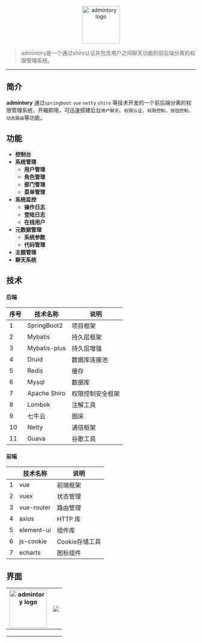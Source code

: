 <p align="center">
    <a href="#" target="_blank" rel="noopener noreferrer">
        <img width="100" src="http://r43gtz94v.hd-bkt.clouddn.com/slack-logo-84.png" alt="admintory logo" />
    </a>
</p>


> admintory是一个通过shiro认证并包含用户之间聊天功能的前后端分离的权限管理系统。


------------------------------

## 简介

**admintory** 通过`springboot` `vue` `netty` `shiro` 等技术开发的一个前后端分离的权限管理系统，开箱即用，可迅速搭建后台`用户聊天`、`权限认证`、`权限控制`、`按钮控制`、`动态路由`等功能。 

## 功能

- **控制台**
- **系统管理**
  - **用户管理**
  - **角色管理**
  - **部门管理**
  - **菜单管理**
- **系统监控**
  - **操作日志**
  - **登陆日志**
  - **在线用户**
- **元数据管理**
  - **系统参数**
  - **代码管理**
- **主题管理**
- **聊天系统**

## 技术

#### 后端

| 序号 | 技术名称     | 说明             |
| ---- | ------------ | ---------------- |
| 1    | SpringBoot2  | 项目框架         |
| 2    | Mybatis      | 持久层框架       |
| 3    | Mybatis-plus | 持久层增强       |
| 4    | Druid        | 数据库连接池     |
| 5    | Redis        | 缓存             |
| 6    | Mysql        | 数据库           |
| 7    | Apache Shiro | 权限控制安全框架 |
| 8    | Lombok       | 注解工具         |
| 9    | 七牛云       | 图床             |
| 10   | Netty        | 通信框架         |
| 11   | Guava        | 谷歌工具         |

#### 前端

|      | 技术名称   | 说明           |
| ---- | ---------- | -------------- |
| 1    | vue        | 前端框架       |
| 2    | vuex       | 状态管理       |
| 3    | vue-router | 路由管理       |
| 4    | axios      | HTTP 库        |
| 5    | element-ui | 组件库         |
| 6    | js-cookie  | Cookie存储工具 |
| 7    | echarts    | 图标组件       |

## 界面

| <img width="100" src="http://r43gtz94v.hd-bkt.clouddn.com/slack-logo-84.png" alt="admintory logo" /> | ![](http://r43gtz94v.hd-bkt.clouddn.com/slack-logo-84.png) |
| ------------------------------------------------------------ | ---------------------------------------------------------- |
|                                                              |                                                            |
|                                                              |                                                            |
|                                                              |                                                            |

